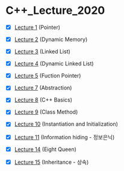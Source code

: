 # C++\_Lecture_2020

- [x] [Lecture 1](https://github.com/graceFor/C-_Lecture_2020/tree/master/Lecture%201) (Pointer)
- [x] [Lecture 2](https://github.com/graceFor/C-_Lecture_2020/tree/master/Lecture%202) (Dynamic Memory)
- [x] [Lecture 3](https://github.com/graceFor/C-_Lecture_2020/tree/master/Lecture%203) (Linked List)
- [x] [Lecture 4](https://github.com/graceFor/C-_Lecture_2020/tree/master/Lecture%204) (Dynamic Linked List)
- [x] [Lecture 5](https://github.com/graceFor/C-_Lecture_2020/tree/master/Lecture%205) (Fuction Pointer)
- [x] [Lecture 7](https://github.com/graceFor/C-_Lecture_2020/tree/master/Lecture%207) (Abstraction)
- [x] [Lecture 8](https://github.com/graceFor/C-_Lecture_2020/tree/master/Lecture%209) (C++ Basics)
- [x] [Lecture 9](https://github.com/graceFor/C-_Lecture_2020/tree/master/Lecture%209) (Class Method)
- [x] [Lecture 10](https://github.com/graceFor/C-_Lecture_2020/tree/master/Lecture%2010) (Instantiation and Initialization)
- [x] [Lecture 11](https://github.com/graceFor/C-_Lecture_2020/tree/master/Lecture%2011) (Information hiding - 정보은닉)

- [x] [Lecture 14](https://github.com/graceFor/C-_Lecture_2020/tree/master/Lecture%2014) (Eight Queen)

- [x] [Lecture 15](https://github.com/graceFor/C-_Lecture_2020/tree/master/Lecture%2015) (Inheritance - 상속)
